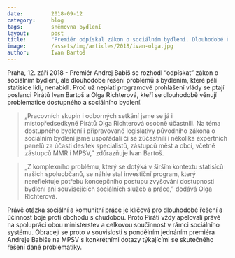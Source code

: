 ```yaml
---
date:         2018-09-12
category:     blog
tags:         sněmovna bydlení
layout:       post
title:        "Premiér odpískal zákon o sociálním bydlení. Dlouhodobé řešení problémů s byty nenabídl"
image:        /assets/img/articles/2018/ivan-olga.jpg
author:       Ivan Bartoš
---
```


Praha, 12. září 2018 - Premiér Andrej Babiš se rozhodl “odpískat” zákon o sociálním bydlení, ale dlouhodobé řešení problémů s bydlením, které pálí statisíce lidí, nenabídl. Proč už neplatí programové prohlášení vlády se ptají poslanci Pirátů Ivan Bartoš a Olga Richterová, kteří se dlouhodobě věnují problematice dostupného a sociálního bydlení.

> „Pracovních skupin i odborných setkání jsme se já i místopředsedkyně Pirátů Olga Richterová osobně účastnili. Na téma dostupného bydlení i připravované legislativy původního zákona o sociálním bydlení jsme uspořádali či se zúčastnili i několika expertních panelů za účasti desítek specialistů, zástupců měst a obcí, včetně zástupců MMR i MPSV,” zdůrazňuje Ivan Bartoš.

> „Z komplexního problému, který se dotýká v širším kontextu statisíců našich spoluobčanů, se náhle stal investiční program, který nereflektuje potřebu koncepčního postupu zvyšování dostupnosti bydlení ani souvisejících sociálních služeb a práce,” dodává Olga Richterová.

Právě otázka sociální a komunitní práce je klíčová pro dlouhodobé řešení a účinnost boje proti obchodu s chudobou. Proto Piráti vždy apelovali právě na spolupráci obou ministerstev a celkovou součinnost v rámci sociálního systému. Obracejí se proto v souvislosti s pondělním jednáním premiéra Andreje Babiše na MPSV s konkrétními dotazy týkajícími se skutečného řešení dané problematiky.

